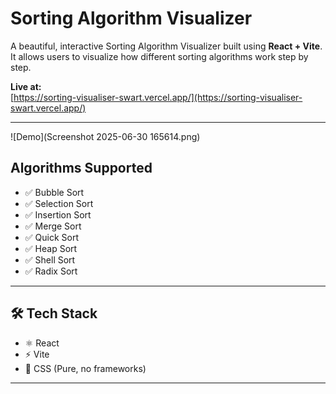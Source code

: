 # Sorting Algorithm Visualizer

A beautiful, interactive Sorting Algorithm Visualizer built using **React + Vite**.  
It allows users to visualize how different sorting algorithms work step by step.

 **Live at:**  
 [https://sorting-visualiser-swart.vercel.app/](https://sorting-visualiser-swart.vercel.app/)





---
![Demo](Screenshot 2025-06-30 165614.png)

##  Algorithms Supported

- ✅ Bubble Sort
- ✅ Selection Sort
- ✅ Insertion Sort
- ✅ Merge Sort
- ✅ Quick Sort
- ✅ Heap Sort
- ✅ Shell Sort
- ✅ Radix Sort

---

## 🛠 Tech Stack

- ⚛️ React
- ⚡ Vite
- 🎨 CSS (Pure, no frameworks)

---




